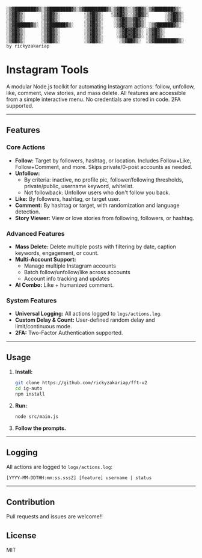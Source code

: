 ```text
░▒▓████████▓▒░▒▓████████▓▒░▒▓████████▓▒░▒▓█▓▒░░▒▓█▓▒░▒▓███████▓▒░  
░▒▓█▓▒░      ░▒▓█▓▒░         ░▒▓█▓▒░   ░▒▓█▓▒░░▒▓█▓▒░      ░▒▓█▓▒░ 
░▒▓█▓▒░      ░▒▓█▓▒░         ░▒▓█▓▒░    ░▒▓█▓▒▒▓█▓▒░       ░▒▓█▓▒░ 
░▒▓██████▓▒░ ░▒▓██████▓▒░    ░▒▓█▓▒░    ░▒▓█▓▒▒▓█▓▒░ ░▒▓██████▓▒░  
░▒▓█▓▒░      ░▒▓█▓▒░         ░▒▓█▓▒░     ░▒▓█▓▓█▓▒░ ░▒▓█▓▒░        
░▒▓█▓▒░      ░▒▓█▓▒░         ░▒▓█▓▒░     ░▒▓█▓▓█▓▒░ ░▒▓█▓▒░        
░▒▓█▓▒░      ░▒▓█▓▒░         ░▒▓█▓▒░      ░▒▓██▓▒░  ░▒▓████████▓▒░ 
by rickyzakariap
```

# Instagram Tools

A modular Node.js toolkit for automating Instagram actions: follow, unfollow, like, comment, view stories, and mass delete. All features are accessible from a simple interactive menu. No credentials are stored in code. 2FA supported.

---

## Features

### Core Actions
- **Follow:** Target by followers, hashtag, or location. Includes Follow+Like, Follow+Comment, and more. Skips private/0-post accounts as needed.
- **Unfollow:**
  - By criteria: inactive, no profile pic, follower/following thresholds, private/public, username keyword, whitelist.
  - Not followback: Unfollow users who don't follow you back.
- **Like:** By followers, hashtag, or target user.
- **Comment:** By hashtag or target, with randomization and language detection.
- **Story Viewer:** View or love stories from following, followers, or hashtag.

### Advanced Features
- **Mass Delete:** Delete multiple posts with filtering by date, caption keywords, engagement, or count.
- **Multi-Account Support:** 
  - Manage multiple Instagram accounts
  - Batch follow/unfollow/like across accounts
  - Account info tracking and updates
- **AI Combo:** Like + humanized comment.

### System Features
- **Universal Logging:** All actions logged to `logs/actions.log`.
- **Custom Delay & Count:** User-defined random delay and limit/continuous mode.
- **2FA:** Two-Factor Authentication supported.

---

## Usage
1. **Install:**
   ```bash
   git clone https://github.com/rickyzakariap/fft-v2
   cd ig-auto
   npm install
   ```
2. **Run:**
   ```bash
   node src/main.js
   ```
3. **Follow the prompts.**

---

## Logging
All actions are logged to `logs/actions.log`:
```
[YYYY-MM-DDTHH:mm:ss.sssZ] [feature] username | status
```

---

## Contribution
Pull requests and issues are welcome!!

## License
MIT
